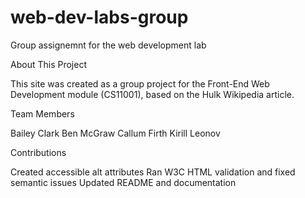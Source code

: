 # web-dev-labs-group
Group assignemnt for the web development lab

About This Project


This site was created as a group project for the Front-End Web Development module (CS11001), based on the Hulk Wikipedia article.


Team Members

Bailey Clark
Ben McGraw
Callum Firth
Kirill Leonov


Contributions

Created accessible alt attributes
Ran W3C HTML validation and fixed semantic issues
Updated README and documentation
